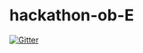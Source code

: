 # hackathon-ob-E

[![Gitter](https://badges.gitter.im/hackathon-ob-E/Lobby.svg)](https://gitter.im/hackathon-ob-E/Lobby?utm_source=badge&utm_medium=badge&utm_campaign=pr-badge&utm_content=badge)